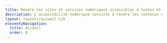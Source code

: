 ```yaml
---
title: Rendre les sites et services numériques accessibles à toutes et à tous
description: L’accessibilité numérique consiste à rendre les contenus et services numériques compréhensibles et utilisables par les personnes en situation de handicap.
layout: layouts/accueil.njk
eleventyNavigation:
  title: Accueil
  order: 0
---
```

